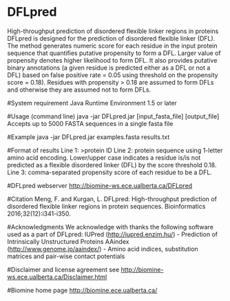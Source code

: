 # DFLpred
High-throughput prediction of disordered flexible linker regions in proteins
DFLpred is designed for the prediction of disordered flexible linker (DFL). The method generates numeric score for each residue in the input protein sequence that quantifies putative propensity to form a DFL. Larger value of propensity denotes higher likelihood to form DFL. It also provides putative binary annotations (a given residue is predicted either as a DFL or not a DFL) based on false positive rate = 0.05 using threshold on the propensity score = 0.18). Residues with propensity > 0.18 are assumed to form DFLs and otherwise they are assumed not to form DFLs.

#System requirement
Java Runtime Environment 1.5 or later

#Usage (command line)
java -jar DFLpred.jar [input_fasta_file] [output_file]
Accepts up to 5000 FASTA sequences in a single fasta file

#Example
java -jar DFLpred.jar examples.fasta results.txt

#Format of results
Line 1: >protein ID
Line 2: protein sequence using 1-letter amino acid encoding. Lower/upper case indicates a residue is/is not predicted as a flexible disordered linker (DFL) by the score threshold 0.18.
Line 3: comma-separated propensity score of each residue to be a DFL.

#DFLpred webserver
http://biomine-ws.ece.ualberta.ca/DFLpred

#Citation
Meng, F. and Kurgan, L. DFLpred: High-throughput prediction of disordered flexible linker regions in protein sequences. Bioinformatics 2016;32(12):i341-i350.

#Acknowledgments
We acknowledge with thanks the following software used as a part of DFLpred:
	IUPred (http://iupred.enzim.hu/) - Prediction of Intrinsically Unstructured Proteins
	AAindex (http://www.genome.jp/aaindex/) - Amino acid indices, substitution matrices and pair-wise contact potentials

#Disclaimer and license agreement
see http://biomine-ws.ece.ualberta.ca/Disclaimer.html

#Biomine home page
	http://biomine.ece.ualberta.ca/